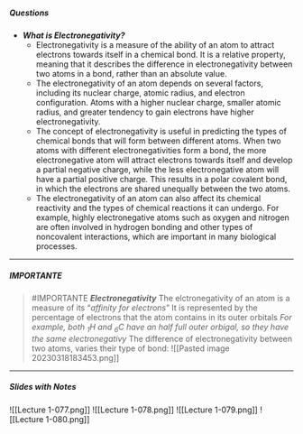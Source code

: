 ##### Questions
- ***What is Electronegativity?***
	- Electronegativity is a measure of the ability of an atom to attract electrons towards itself in a chemical bond. It is a relative property, meaning that it describes the difference in electronegativity between two atoms in a bond, rather than an absolute value.
	- The electronegativity of an atom depends on several factors, including its nuclear charge, atomic radius, and electron configuration. Atoms with a higher nuclear charge, smaller atomic radius, and greater tendency to gain electrons have higher electronegativity.
	- The concept of electronegativity is useful in predicting the types of chemical bonds that will form between different atoms. When two atoms with different electronegativities form a bond, the more electronegative atom will attract electrons towards itself and develop a partial negative charge, while the less electronegative atom will have a partial positive charge. This results in a polar covalent bond, in which the electrons are shared unequally between the two atoms.
	- The electronegativity of an atom can also affect its chemical reactivity and the types of chemical reactions it can undergo. For example, highly electronegative atoms such as oxygen and nitrogen are often involved in hydrogen bonding and other types of noncovalent interactions, which are important in many biological processes.

---
##### IMPORTANTE

> #IMPORTANTE ***Electronegativity***
> The elctronegativity of an atom is a measure of its “*affinity for electrons*”
> It is represented by the percentage of electrons that the atom contains in its outer orbitals
> *For example, both $_1$H and $_6$C have an half full outer orbigal, so they have the same electronegativy*
> The difference of electronegativity between two atoms, varies their type of bond:
> ![[Pasted image 20230318183453.png]]

---
##### Slides with Notes
![[Lecture 1-077.png]] ![[Lecture 1-078.png]] ![[Lecture 1-079.png]] ![[Lecture 1-080.png]] 
